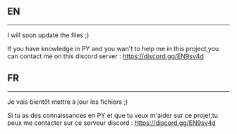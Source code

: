 ## EN
---
I will soon update the files ;)

If you have knowledge in PY and you wan't to help me in this project,you can contact me on this discord server : https://discord.gg/EN9sv4d

## FR
---

Je vais bientôt mettre à jour les fichiers ;)

Si tu as des connaissances en PY et que tu veux m'aider sur ce projet,tu peux me contacter sur ce serveur discord : https://discord.gg/EN9sv4d
